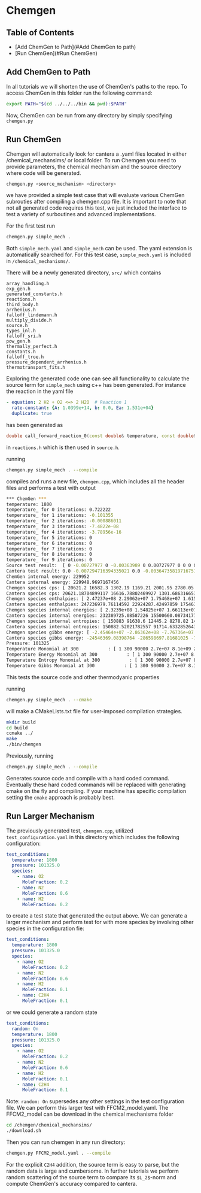 # Chemgen


## Table of Contents

- [Add ChemGen to Path](#Add ChemGen to path)
- [Run ChemGen](#Run ChemGen)

## Add ChemGen to Path 

In all tutorials we will shorten the use of ChemGen's paths to the repo. To access ChemGen in this folder run the following command:

```bash
export PATH="$(cd ../../../bin && pwd):$PATH"
```

Now, ChemGen can be run from any directory by simply specifying `chemgen.py`

## Run ChemGen

Chemgen will automatically look for cantera a .yaml files located in either /chemical_mechansims/ or local folder. To run Chemgen you need to provide parameters, the chemical mechanism and the source directory where code will be generated.

```bash
chemgen.py <source_mechanism> <directory>
```

we have provided  a simple test case that will evaluate various ChemGen subrouties after compiling a chemgen.cpp file. It is important to note that not all generated code requires this test, we just included the interface to test a variety of surboutines and advanced implementations.

For the first test run

```bash
chemgen.py simple_mech .
```

Both `simple_mech.yaml` and `simple_mech` can be used. The yaml extension is automatically searched for. For this test case, `simple_mech.yaml` is included in `/chemical_mechanisms/`. 

There will be a newly generated directory, `src/` which contains
```
array_handling.h
exp_gen.h
generated_constants.h
reactions.h
third_body.h
arrhenius.h
falloff_lindemann.h
multiply_divide.h
source.h
types_inl.h
falloff_sri.h
pow_gen.h
thermally_perfect.h
constants.h
falloff_troe.h
pressure_dependent_arrhenius.h
thermotransport_fits.h
```
Exploring the generated code one can see all functionality to calculate the source term for `simple_mech` using c++ has been generated. For instance the reaction in the yaml file

```yaml
- equation: 2 H2 + O2 <=> 2 H2O  # Reaction 1
  rate-constant: {A: 1.0399e+14, b: 0.0, Ea: 1.531e+04}
  duplicate: true
```

has been generated as
```cpp
double call_forward_reaction_0(const double& temperature, const double& log_temperature)  { return arrhenius(double(103990000.00000003), double(0.0), double(64057040.0), temperature, log_temperature);}
```
in `reactions.h` which is then used in `source.h`.

running
```bash
chemgen.py simple_mech . --compile
```

compiles and runs a new file, `chemgen.cpp`, which includes all the header files and performs a test with output
```bash
*** ChemGen ***
temperature: 1800
temperature_ for 0 iterations: 0.722222
temperature_ for 1 iterations: -0.101355
temperature_ for 2 iterations: -0.000886011
temperature_ for 3 iterations: -7.4822e-08
temperature_ for 4 iterations: -3.78956e-16
temperature_ for 5 iterations: 0
temperature_ for 6 iterations: 0
temperature_ for 7 iterations: 0
temperature_ for 8 iterations: 0
temperature_ for 9 iterations: 0
Source test result:  [ 0 -0.00727977 0 -0.00363989 0 0.00727977 0 0 0 0 0 0 0 0 ]
Cantera test result: 0.0 -0.007294716394335021 0.0 -0.0036473581971675113 0.0 0.007294716394335021 0.0 0.0 0.0 0.0 0.0 0.0 0.0 0.0
ChemGen internal energy: 229952
Cantera internal energy: 229948.9697167456
Chemgen species cps: [ 20621.2 16582.3 1302.19 1169.21 2001.95 2780.05 1652.17 2129.14 5193.16 1271.49 1739.24 1283.2 1358.35 2074.67 ]
Cantera species cps: 20621.18704899117 16616.78802469927 1301.6863166535868 1167.0799719707766 2004.0508234338902 2781.953463285981 1650.4585771578277 2127.8710008356074 5193.1609851249505 1270.558041870319 1738.5816213185194 1281.8044880331277 1357.1758540814728 2075.9084831417763
Chemgen species enthalpies: [ 2.47237e+08 2.29062e+07 1.75468e+07 1.61511e+06 4.9521e+06 -9.93407e+06 2.5121e+06 -1.28094e+06 7.79935e+06 1.74668e+06 6.22683e+07 -2.17974e+06 -7.13874e+06 2.81289e+07 ]
Cantera species enthalpies: 247236979.76114592 22924287.42497859 17546354.348052036 1614086.106703522 4952835.895921169 -9933592.095499126 2510821.7456610794 -1281946.3720538646 7799348.825509908 1746606.8628090904 62268039.86086621 -2180056.7442304264 -7139104.986552956 28129761.151496165
Chemgen species internal energies: [ 2.3239e+08 1.54825e+07 1.66113e+07 1.1474e+06 4.07211e+06 -1.07648e+07 2.05866e+06 -1.72093e+06 4.06027e+06 1.21244e+06 6.10222e+07 -2.71405e+06 -7.47881e+06 2.72489e+07 ]
Cantera species internal energies: 232389725.08587226 15500660.08734177 16610918.838790463 1146368.3520727376 4072843.38032901 -10764346.062342083 2057388.0453436875 -1721942.6298499438 4060272.9162199423 1212372.811524881 61022012.659744255 -2714367.08741771 -7479172.534388077 27249768.635904007
Chemgen species internal entropies: [ 150883 91638.6 12445.2 8278.82 14038.8 14411.3 9347.74 9911.46 40854.8 8865.15 16277.3 9102.87 6880.28 13803.5 ]
Cantera species internal entropies: 150882.52021782557 91714.6332852643 12441.629169912665 8274.873072719249 14037.717709743141 14408.506261912842 9344.433258665218 9909.851918999964 40854.761228438154 8862.383000673015 16276.6431797554 9099.375704537315 6882.076039934865 13803.098376233454
Chemgen species gibbs energy: [ -2.45464e+07 -2.86362e+08 -7.76736e+07 -4.25146e+08 -3.45556e+08 -6.46295e+08 -4.72431e+08 -6.50385e+08 -2.63128e+08 -3.98105e+08 3.95992e+08 -5.20011e+08 -8.59171e+08 5.58154e+07 ]
Cantera species gibbs energy: -24546369.08398764 -286598697.81681025 -77572401.9464944 -424955372.2032677 -345498157.07935154 -646178294.1554644 -472288072.9066179 -650336789.6101968 -263127938.99676064 -397957990.63080305 396003656.55118823 -519835713.6772565 -859356783.3478973 55854118.55121097
Pressure: 101325
Temperature Monomial at 300           : [ 1 300 90000 2.7e+07 8.1e+09 2.43e+12 7.29e+14 2.187e+17 ]
Temperature Energy Monomial at 300           : [ 1 300 90000 2.7e+07 8.1e+09 2.43e+12 7.29e+14 2.187e+17 6.561e+19 ]
Temperature Entropy Monomial at 300           : [ 1 300 90000 2.7e+07 8.1e+09 2.43e+12 7.29e+14 2.187e+17 5.70378 ]
Temperature Gibbs Monomial at 300           : [ 1 300 90000 2.7e+07 8.1e+09 2.43e+12 7.29e+14 2.187e+17 6.561e+19 1711.13 ]
```

This tests the source code and other thermodyanic properties

running
```bash
chemgen.py simple_mech . --cmake
```

will make a CMakeLists.txt file for user-imposed compilation strategies. 

```bash
mkdir build
cd build
ccmake ../
make
./bin/chemgen
```

Previously, running
```bash
chemgen.py simple_mech . --compile
```

Generates source code and compile with a hard coded command. Eventually these hard coded commands will be replaced with generating cmake on the fly and compiling. If your machine has specific compilation setting the `cmake` approach is probably best.


## Run Larger Mechanism

The previously generated test, `chemgen.cpp`, utilized `test_configuration.yaml` in this directory which includes the following configuration:

```yaml
test_conditions:
  temperature: 1800
  pressure: 101325.0
  species:
    - name: O2
      MoleFraction: 0.2
    - name: N2
      MoleFraction: 0.6
    - name: H2
      MoleFraction: 0.2
```
to create a test state that generated the output above. We can generate a larger mechanism and perform test for with more species by involving other species in the configuration fie:
```yaml
test_conditions:
  temperature: 1800
  pressure: 101325.0
  species:
    - name: O2
      MoleFraction: 0.2
    - name: N2
      MoleFraction: 0.6
    - name: H2
      MoleFraction: 0.1
    - name: C2H4
      MoleFraction: 0.1
```

or we could generate a random state
```yaml
test_conditions:
  random: On
  temperature: 1800
  pressure: 101325.0
  species:
    - name: O2
      MoleFraction: 0.2
    - name: N2
      MoleFraction: 0.6
    - name: H2
      MoleFraction: 0.1
    - name: C2H4
      MoleFraction: 0.1
```
Note: `random: On` supersedes any other settings in the test configuration file. We can perform this larger test with FFCM2_model.yaml. The FFCM2_model can be download in the chemical mechanisms folder
```bash
cd /chemgen/chemical_mechansims/
./download.sh
```

Then you can run chemgen in any run directory:

```bash
chemgen.py FFCM2_model.yaml . --compile
```

For the explicit `C2H4` addition, the source term is easy to parse, but the random data is large and cumbersome. In further tutorials we perform random scattering of the source term to compare its `$L_2$`-norm and compute ChemGen's accuracy compared to cantera.
